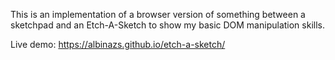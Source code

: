 This is an implementation of a browser version of something between a sketchpad and an Etch-A-Sketch to show my basic DOM manipulation skills.

Live demo: https://albinazs.github.io/etch-a-sketch/
